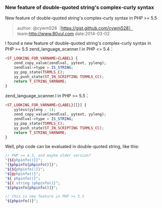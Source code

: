 ### New feature of double-quoted string's complex-curly syntax
New feature of double-quoted string's complex-curly syntax in PHP >= 5.5
> author: @cywm528［https://gist.github.com/cywm528］
> team:http://www.80vul.com
> date:2014-03-02

I found a new feature of double-quoted string's complex-curly syntax in PHP >= 5.5
zend\_language\_scanner.l in PHP <= 5.4：

``` php
<ST_LOOKING_FOR_VARNAME>{LABEL} {
	zend_copy_value(zendlval, yytext, yyleng);
	zendlval->type = IS_STRING;
	yy_pop_state(TSRMLS_C);
	yy_push_state(ST_IN_SCRIPTING TSRMLS_CC);
	return T_STRING_VARNAME;
}
```

zend\_language\_scanner.l in PHP >= 5.5：

``` php
<ST_LOOKING_FOR_VARNAME>{LABEL}[[}] {
	yyless(yyleng - 1);
	zend_copy_value(zendlval, yytext, yyleng);
	zendlval->type = IS_STRING;
	yy_pop_state(TSRMLS_C);
	yy_push_state(ST_IN_SCRIPTING TSRMLS_CC);
	return T_STRING_VARNAME;
}
```

Well, php code can be evaluated in double-quoted string, like this:

``` php
// PHP >= 4.3, and maybe older varsion?
"{${phpinfo()}}";
"{$phpinfo[phpinfo()]}";
"${${phpinfo()}}";
"${@phpinfo()}";
"${ phpinfo()}";
"${( string )phpinfo()}";
"${phpinfo[phpinfo()]}";

// this is new feature in PHP >= 5.5
"${phpinfo()}";
```
